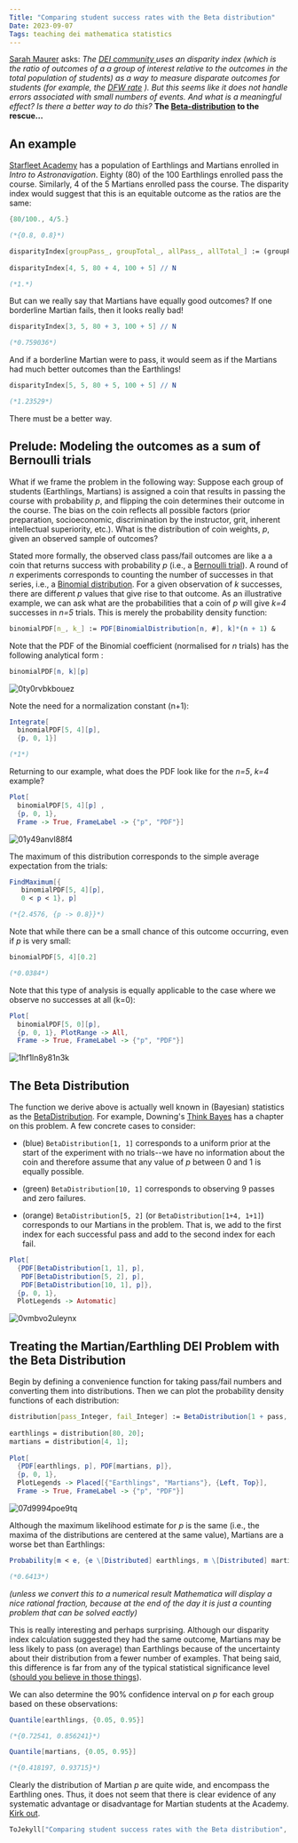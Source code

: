 ```yaml
---
Title: "Comparing student success rates with the Beta distribution"
Date: 2023-09-07
Tags: teaching dei mathematica statistics
---
```


[Sarah Maurer](https://scholar.google.com/citations?user=yiSNNfUAAAAJ&hl=en&oi=ao) asks:  *The* *[DEI community ](https://en.wikipedia.org/wiki/Diversity,_equity,_and_inclusion)* *uses an disparity index (which is the ratio of outcomes of a a group of interest relative to the outcomes in the total population of students) as a way to measure disparate outcomes for students (for example, the* *[DFW rate](https://www.everylearnereverywhere.org/blog/equity-and-dfwi-rate-or-dfw-rate/)* *).  But this seems like it does not handle errors associated with small numbers of events.  And what is a meaningful effect?  Is there a better way to do this?*  **The [Beta-distribution](https://en.wikipedia.org/wiki/Beta_distribution) to the rescue...**

## An example

[Starfleet Academy](https://en.wikipedia.org/wiki/Starfleet_Academy) has a population of Earthlings and Martians enrolled in *Intro to Astronavigation*. Eighty (80) of the 100 Earthlings enrolled pass the course.  Similarly, 4 of the 5 Martians enrolled pass the course.  The disparity index would suggest that this is an equitable outcome as the ratios are the same:

```mathematica
{80/100., 4/5.}

(*{0.8, 0.8}*)
```

```mathematica
disparityIndex[groupPass_, groupTotal_, allPass_, allTotal_] := (groupPass/groupTotal)/(allPass/allTotal) 
 
disparityIndex[4, 5, 80 + 4, 100 + 5] // N

(*1.*)
```

But can we really say that Martians have equally good outcomes?  If one borderline Martian fails, then it looks really bad!

```mathematica
disparityIndex[3, 5, 80 + 3, 100 + 5] // N

(*0.759036*)
```

And if a borderline Martian were to pass, it would seem as if the Martians had much better outcomes than the Earthlings!

```mathematica
disparityIndex[5, 5, 80 + 5, 100 + 5] // N

(*1.23529*)
```

There must be a better way.

## Prelude: Modeling the outcomes as a sum of Bernoulli trials

What if we frame the problem in the following way: Suppose each group of students (Earthlings, Martians) is assigned a coin that results in passing the course with probability *p*, and flipping the coin determines their outcome in the course.  The bias on the coin reflects all possible factors (prior preparation, socioeconomic, discrimination by the instructor, grit, inherent intellectual superiority, etc.).    What is the distribution of coin weights, *p*, given an observed sample of outcomes?  

Stated more formally, the observed class pass/fail outcomes are like a a coin that returns success with probability *p* (i.e., a [Bernoulli trial](https://mathworld.wolfram.com/BernoulliTrial.html)).  A round of *n* experiments corresponds to counting the number of successes in that series, i.e., a [Binomial distribution](https://mathworld.wolfram.com/BinomialDistribution.html).  For a given observation of *k* successes, there are different *p* values that give rise to that outcome.  As an illustrative example, we can ask what are the probabilities that a coin of *p* will give *k=4* successes in *n=5* trials.  This is merely the probability density function:

```mathematica
binomialPDF[n_, k_] := PDF[BinomialDistribution[n, #], k]*(n + 1) &
```

Note that the PDF of the Binomial coefficient (normalised for *n* trials) has the following analytical form :

```mathematica
binomialPDF[n, k][p]
```

![0ty0rvbkbouez](/blog/images/2023/9/7/0ty0rvbkbouez.png)

Note the need for a normalization constant (n+1):

```mathematica
Integrate[
  binomialPDF[5, 4][p], 
  {p, 0, 1}]

(*1*)
```

Returning to our example, what does the PDF look like for the *n=5*, *k=4* example?

```mathematica
Plot[
  binomialPDF[5, 4][p] , 
  {p, 0, 1}, 
  Frame -> True, FrameLabel -> {"p", "PDF"}]
```

![01y49anvl88f4](/blog/images/2023/9/7/01y49anvl88f4.png)

The maximum of this distribution corresponds to the simple average expectation from the trials:

```mathematica
FindMaximum[{
   binomialPDF[5, 4][p], 
   0 < p < 1}, p]

(*{2.4576, {p -> 0.8}}*)
```

Note that while there can be a small chance of this outcome occurring, even if *p* is very small:

```mathematica
binomialPDF[5, 4][0.2]

(*0.0384*)
```

Note that this type of analysis is equally applicable to the case where we observe no successes at all (k=0):

```mathematica
Plot[
  binomialPDF[5, 0][p], 
  {p, 0, 1}, PlotRange -> All, 
  Frame -> True, FrameLabel -> {"p", "PDF"}]
```

![1hf1ln8y81n3k](/blog/images/2023/9/7/1hf1ln8y81n3k.png)

## The Beta Distribution

The function we derive above is actually well known in (Bayesian) statistics as the [BetaDistribution](http://reference.wolfram.com/language/ref/BetaDistribution.html).  For example, Downing's [Think Bayes](https://www.greenteapress.com/thinkbayes/html/thinkbayes005.html) has a chapter on this problem.   A few concrete cases to consider:

- (blue) `BetaDistribution[1, 1]` corresponds to a uniform prior at the start of the experiment with no trials--we have no information about the coin and therefore assume that any value of *p* between 0 and 1 is equally possible.

- (green) `BetaDistribution[10, 1]` corresponds to observing 9 passes and zero failures.  

- (orange) `BetaDistribution[5, 2]` (or `BetaDistribution[1+4, 1+1]`) corresponds to our Martians in the problem.  That is, we add to the first index for each successful pass and add to the second index for each fail. 

```mathematica
Plot[
  {PDF[BetaDistribution[1, 1], p], 
   PDF[BetaDistribution[5, 2], p], 
   PDF[BetaDistribution[10, 1], p]}, 
  {p, 0, 1}, 
  PlotLegends -> Automatic]
```

![0vmbvo2uleynx](/blog/images/2023/9/7/0vmbvo2uleynx.png)

## Treating the Martian/Earthling DEI Problem with the Beta Distribution

Begin by defining a convenience function for taking pass/fail numbers and converting them into distributions.  Then we can plot the probability density functions of each distribution:

```mathematica
distribution[pass_Integer, fail_Integer] := BetaDistribution[1 + pass, 1 + fail] 
 
earthlings = distribution[80, 20];
martians = distribution[4, 1]; 
 
Plot[
  {PDF[earthlings, p], PDF[martians, p]}, 
  {p, 0, 1}, 
  PlotLegends -> Placed[{"Earthlings", "Martians"}, {Left, Top}], 
  Frame -> True, FrameLabel -> {"p", "PDF"}]

```

![07d9994poe9tq](/blog/images/2023/9/7/07d9994poe9tq.png)

Although the maximum likelihood estimate for *p* is the same (i.e., the maxima of the distributions are centered at the same value), Martians are a worse bet than Earthlings:

```mathematica
Probability[m < e, {e \[Distributed] earthlings, m \[Distributed] martians}] // N

(*0.6413*)
```

*(unless we convert this to a numerical result Mathematica will display a nice rational fraction, because at the end of the day it is just a counting problem that can be solved eactly)*

This is really interesting and perhaps surprising.  Although our disparity index calculation suggested they had the same outcome, Martians may be less likely to pass (on average) than Earthlings because of the uncertainty about their distribution from a fewer number of examples.    That being said, this difference is far from any of the typical statistical significance level ([should you believe in those things](https://www.nature.com/articles/d41586-019-00857-9)). 

We can also determine the 90% confidence interval on *p* for each group based on these observations:

```mathematica
Quantile[earthlings, {0.05, 0.95}]

(*{0.72541, 0.856241}*)
```

```mathematica
Quantile[martians, {0.05, 0.95}]

(*{0.418197, 0.93715}*)
```

Clearly the distribution of Martian *p* are quite wide, and encompass the Earthling ones. Thus, it does not seem that there is clear evidence of any systematic advantage or disadvantage for Martian students at the Academy. [Kirk out](https://www.google.com/search?q=kirk+out+meme).  

```mathematica
ToJekyll["Comparing student success rates with the Beta distribution", "teaching dei mathematica statistics"]
```
